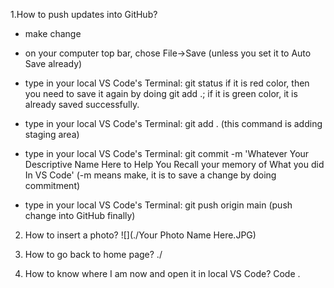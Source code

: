 1.How to push updates into GitHub?
- make change
- on your computer top bar, chose File->Save (unless you set it to Auto Save already)

- type in your local VS Code's Terminal: git status
if it is red color, then you need to save it again by doing git add .; if it is green color, it is already saved successfully.

- type in your local VS Code's Terminal: git add .
(this command is adding staging area)

- type in your local VS Code's Terminal: git commit -m 'Whatever Your Descriptive Name Here to Help You Recall your memory of What you did In VS Code'
(-m means make, it is to save a change by doing commitment)

- type in your local VS Code's Terminal: git push origin main
(push change into GitHub finally)

2. How to insert a photo?
  ![](./Your Photo Name Here.JPG)

3. How to go back to home page?
    ./

4. How to know where I am now and open it in local VS Code?
    Code .